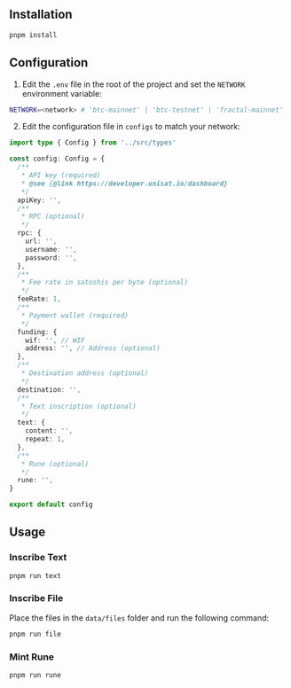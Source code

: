 ## Installation

```bash
pnpm install
```

## Configuration

1. Edit the `.env` file in the root of the project and set the `NETWORK` environment variable:

```bash
NETWORK=<network> # 'btc-mainnet' | 'btc-testnet' | 'fractal-mainnet' | 'fractal-testnet'
```

2. Edit the configuration file in `configs` to match your network:

```typescript
import type { Config } from '../src/types'

const config: Config = {
  /**
   * API key (required)
   * @see {@link https://developer.unisat.io/dashboard}
   */
  apiKey: '',
  /**
   * RPC (optional)
   */
  rpc: {
    url: '',
    username: '',
    password: '',
  },
  /**
   * Fee rate in satoshis per byte (optional)
   */
  feeRate: 1,
  /**
   * Payment wallet (required)
   */
  funding: {
    wif: '', // WIF
    address: '', // Address (optional)
  },
  /**
   * Destination address (optional)
   */
  destination: '',
  /**
   * Text inscription (optional)
   */
  text: {
    content: '',
    repeat: 1,
  },
  /**
   * Rune (optional)
   */
  rune: '',
}

export default config
```

## Usage

### Inscribe Text

```bash
pnpm run text
```

### Inscribe File

Place the files in the `data/files` folder and run the following command:

```bash
pnpm run file
```

### Mint Rune

```bash
pnpm run rune
```
